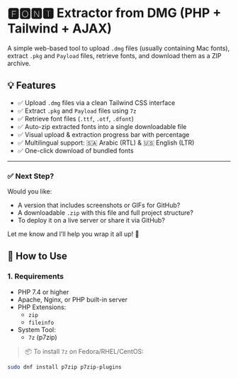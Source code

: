 # 🅵🅾🅽🆃 Extractor from DMG (PHP + Tailwind + AJAX)

A simple web-based tool to upload `.dmg` files (usually containing Mac fonts), extract `.pkg` and `Payload` files, retrieve fonts, and download them as a ZIP archive.

## 💡 Features

- ✅ Upload `.dmg` files via a clean Tailwind CSS interface
- ✅ Extract `.pkg` and `Payload` files using `7z`
- ✅ Retrieve font files (`.ttf`, `.otf`, `.dfont`)
- ✅ Auto-zip extracted fonts into a single downloadable file
- ✅ Visual upload & extraction progress bar with percentage
- ✅ Multilingual support: 🇸🇦 Arabic (RTL) & 🇺🇸 English (LTR)
- ✅ One-click download of bundled fonts

---


### ✅ Next Step?

Would you like:

- A version that includes screenshots or GIFs for GitHub?
- A downloadable `.zip` with this file and full project structure?
- To deploy it on a live server or share it via GitHub?

Let me know and I’ll help you wrap it all up! 🚀

## 🚀 How to Use

### 1. Requirements

- PHP 7.4 or higher
- Apache, Nginx, or PHP built-in server
- PHP Extensions:
  - `zip`
  - `fileinfo`
- System Tool:
  - `7z` (p7zip)

> 📦 To install `7z` on Fedora/RHEL/CentOS:

```bash
sudo dnf install p7zip p7zip-plugins
